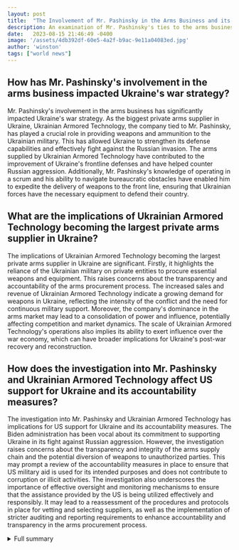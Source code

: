 ```yaml
---
layout: post
title:  "The Involvement of Mr. Pashinsky in the Arms Business and its Impact on Ukraine's War Strategy"
description: An examination of Mr. Pashinsky's ties to the arms business and the role of Ukrainian Armored Technology as the largest private arms supplier in Ukraine.
date:   2023-08-15 21:46:49 -0400
image: '/assets/4db392df-60e5-4a2f-b9ac-9e11a04083ed.jpg'
author: 'winston'
tags: ["world news"]
---
```


## How has Mr. Pashinsky's involvement in the arms business impacted Ukraine's war strategy?
Mr. Pashinsky's involvement in the arms business has significantly impacted Ukraine's war strategy. As the biggest private arms supplier in Ukraine, Ukrainian Armored Technology, the company tied to Mr. Pashinsky, has played a crucial role in providing weapons and ammunition to the Ukrainian military. This has allowed Ukraine to strengthen its defense capabilities and effectively fight against the Russian invasion. The arms supplied by Ukrainian Armored Technology have contributed to the improvement of Ukraine's frontline defenses and have helped counter Russian aggression. Additionally, Mr. Pashinsky's knowledge of operating in a scrum and his ability to navigate bureaucratic obstacles have enabled him to expedite the delivery of weapons to the front line, ensuring that Ukrainian forces have the necessary equipment to defend their country.

## What are the implications of Ukrainian Armored Technology becoming the largest private arms supplier in Ukraine?
The implications of Ukrainian Armored Technology becoming the largest private arms supplier in Ukraine are significant. Firstly, it highlights the reliance of the Ukrainian military on private entities to procure essential weapons and equipment. This raises concerns about the transparency and accountability of the arms procurement process. The increased sales and revenue of Ukrainian Armored Technology indicate a growing demand for weapons in Ukraine, reflecting the intensity of the conflict and the need for continuous military support. Moreover, the company's dominance in the arms market may lead to a consolidation of power and influence, potentially affecting competition and market dynamics. The scale of Ukrainian Armored Technology's operations also implies its ability to exert influence over the war economy, which can have broader implications for Ukraine's post-war recovery and reconstruction.

## How does the investigation into Mr. Pashinsky and Ukrainian Armored Technology affect US support for Ukraine and its accountability measures?
The investigation into Mr. Pashinsky and Ukrainian Armored Technology has implications for US support for Ukraine and its accountability measures. The Biden administration has been vocal about its commitment to supporting Ukraine in its fight against Russian aggression. However, the investigation raises concerns about the transparency and integrity of the arms supply chain and the potential diversion of weapons to unauthorized parties. This may prompt a review of the accountability measures in place to ensure that US military aid is used for its intended purposes and does not contribute to corruption or illicit activities. The investigation also underscores the importance of effective oversight and monitoring mechanisms to ensure that the assistance provided by the US is being utilized effectively and responsibly. It may lead to a reassessment of the procedures and protocols in place for vetting and selecting suppliers, as well as the implementation of stricter auditing and reporting requirements to enhance accountability and transparency in the arms procurement process.


<details>
        <summary>Full summary</summary>
<p>The article examines Mr. Pashinsky's involvement in the arms business and the impact on Ukraine's war strategy. It sheds light on the investigations surrounding him and the role of Ukrainian Armored Technology as the largest private arms supplier in Ukraine.</p>
<p>But Mr. Pashinsky had ties to the arms business and, perhaps as important, he knew how to operate in a scrum, undaunted by red tape. In government, that had made him the source of scandal. During wartime, it made him invaluable.</p>
<p>Eighteen months later, a New York Times investigation found, a company tied to Mr. Pashinsky has become the biggest private arms supplier in Ukraine. It buys and sells grenades, artillery shells, and rockets through a trans-European network of middlemen. The company, Ukrainian Armored Technology, reported its best year ever last year, with sales totaling more than $350 million, up from $2.8 million the year before the war.</p>
<p>And Mr. Pashinsky is once again under investigation, with the Ukrainian authorities scrutinizing Ukrainian Armored Technology's pricing and his financial relationships with procurement officials and companies abroad, said two officials familiar with the matter.</p>
<p>This month, investigators with the intelligence service searched the offices of a state-owned company, looking for evidence against Ukrainian Armored Technology, according to government officials with knowledge of the search.</p>
<p>Mr. Pashinsky and the arms network he built highlight a little-discussed aspect of Ukraine's war strategy. In the name of rushing weapons to the front line, leaders have resurrected figures from Ukraine's rough-and-tumble past and undone, at least temporarily, years of anticorruption policies. Government officials stopped blacklisting suppliers who had ripped off the military, and they abandoned many public-disclosure rules intended to reveal self-dealing.</p>
<p>A company linked to former MP Serhiy Pashinsky has become Ukraine's largest private arms supplier. The company's sales totaled over US$350 million last year, compared to US$2.8 million the year before the war. The company is engaged in the resale of weapons. The investigation was published at a time when the Biden administration is requesting additional funding for Ukraine. European and US officials are reluctant to discuss Mr Pashinsky for fear of playing into the Russian narrative. Pashinsky is now under investigation and his companies are being looked into by law enforcement officers. Pashinsky denies having any interest in the arms business.</p>
<p>The Biden Administration affirms that the U.S. military has measures in place to prevent waste, fraud, and abuse in its support of Ukraine and its armed forces against the Russian invasion. Concerns have risen in Congress regarding American support for Ukraine, with Republicans vowing to scrutinize the over $112 billion in aid approved by the Democrat-controlled Congress. Senior Pentagon officials appeared before Congress to address U.S. support for Ukraine and the accountability measures in place to ensure proper use of American weapons. The Ukrainians provide information on their inventories and transfer logs, and the U.S. has provided them with handheld scanners to track the use of American-made weapons.</p>
<p>U.S. military forces have conducted on-site inspections in Ukraine to ensure proper accounting of the arms received. There is no evidence that the Ukrainians are diverting American weapons to the black market. Since Russia's invasion in February 2022, the U.S. has sent various weapons systems to Ukraine, including anti-tank missiles, kamikaze drones, and anti-armor munitions. Keeping track of the use of these weapons is challenging due to the limited U.S. presence on the ground in Ukraine. Representative Mike Rogers expressed the need for unprecedented oversight by Congress due to the significant military and economic assistance provided to Ukraine and NATO allies. The Special Inspector General for Afghanistan Reconstruction drew parallels between U.S. support for Afghanistan and the current military assistance to Ukraine, highlighting the risk of equipment ending up in the wrong hands. The Department of Defense inspector general is conducting investigations and oversight projects related to Ukraine's military assistance and has set up a hotline for reporting fraud and abuse.</p>
<p>On 24th February 2022, Russia began its full-scale invasion of Ukraine. The conflict involves nuclear threats, nuclear signalling, nuclear coercion, and nuclear deterrence. The nuclear taboo has probably been strengthened by the nuclear rhetoric and threats accompanying the Ukraine conflict. The success or failure of deterrence in the Ukraine war is multifaceted and depends on various factors. There is a misunderstanding about Ukraine 'giving up' nuclear weapons after the fall of the Soviet Union. Conventional wars under the nuclear shadow are possible. The conflict has brought an end to nuclear complacency in European politics. NATO and the West emerged from the war looking stronger and more politically aligned. The conflict raises difficult questions and decisions for European policymakers in terms of nuclear deterrence and defence. The case for the continued possession of nuclear weapons by the US, UK, France, and NATO is uncertain based on the evidence from the war.</p>
<p>Rochester expert on international conflicts explains why Ukraine's fate might be tied to Putin's survival. Hein Goemans, a professor of political science at the University of Rochester, is an expert on international conflicts, territorial disputes, and why countries go to war. Goemans warns that a Russian victory—but also a Russian defeat or stalemate—could have dramatically bad consequences for the West and the whole world. Putin wants to reestablish a Russian empire and prevent a democratic encirclement around Russia. Goemans explains that Putin's goals are twofold: to reestablish a Russian empire and prevent Color Revolutions and democratization. Putin perceives the West as weak and is fighting for his own political survival. Putin wants to prevent Ukraine from becoming westernized and wants puppets whom he can control. Ukraine's westernization and diverse regime pose a threat to Putin's autocratic dictatorial system. Salami tactics involve asking for more, slice by slice until you have all you want. Invasion of Ukraine may be considered a war over territory but Putin wants more than just Ukraine's separatist territories. A Russian victory in Ukraine would represent a blatant transgression of international norms and diplomacy. If Putin loses in Ukraine, he may pursue risky actions to stay in power. This situation is the most dangerous since World War II as both Putin's success and failure present dangerous situations. Putin believes that the borders drawn after World War I and II are illegitimate and should be changed. If the borders change, it could lead to threats against other countries and a reconstitution of the Russian empire.</p>
<p>On 21 February 2022, Vladimir Putin publicly laid out his justification for the full-scale invasion of Ukraine. Ukraine is perceived as a corrupt country. Corruption has been a recurrent focus of the IMF, the World Bank, and the EU. Ukraine is a democratic country with functioning institutions. The Russian invasion has made clear the commitment of Ukrainians to freedom, democracy, and the rule of law. Corruption peaked during the time of Viktor Yanukovich. Ukraine has implemented structural reforms and established anti-corruption institutions. A scandal related to the procurement of wartime supplies has been uncovered. President Zelensky fired senior officials and made high-profile arrests in response to the scandal. Corruption poses significant obstacles for sustaining the Ukrainian economy during and after the war. The EU expects anti-corruption reforms to continue in Ukraine. The reconstruction of Ukraine could create new opportunities for corruption. Anti-corruption policies should focus on removing opportunities for corruption, enhancing transparency and monitoring, and involving civil society. Coordination between donors and the Ukrainian government is necessary to limit corruption in the reconstruction process. Procurement procedures and the use of e-procurement platforms can reduce the risk of corruption. Banks and state-owned enterprises need reforms to reduce opportunities for corruption. Educating the population and supporting whistleblowers are important in combating corruption. The EU accession process can provide a road map for reducing corruption. Anti-corruption reforms are crucial for the reconstruction of Ukraine. Funds should be used for the benefit of all citizens of Ukraine. Ongoing anti-corruption reforms need to be supported and further progress is required.</p>
</details>